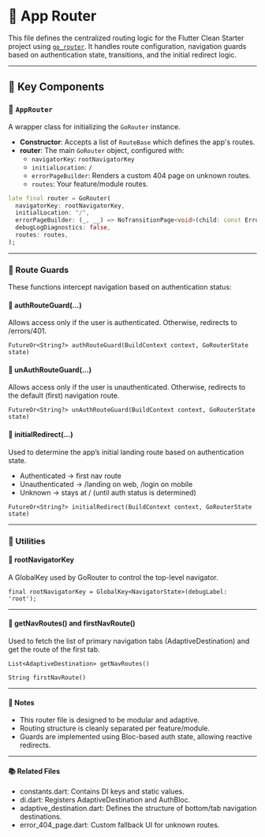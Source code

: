 
# 🧭 App Router

This file defines the centralized routing logic for the Flutter Clean Starter project using [`go_router`](https://pub.dev/packages/go_router). It handles route configuration, navigation guards based on authentication state, transitions, and the initial redirect logic.

---

## 🔑 Key Components

### 🔹 `AppRouter`

A wrapper class for initializing the `GoRouter` instance.

- **Constructor**: Accepts a list of `RouteBase` which defines the app's routes.
- **router**: The main `GoRouter` object, configured with:
  - `navigatorKey`: `rootNavigatorKey`
  - `initialLocation`: `/`
  - `errorPageBuilder`: Renders a custom 404 page on unknown routes.
  - `routes`: Your feature/module routes.

```dart
late final router = GoRouter(
  navigatorKey: rootNavigatorKey,
  initialLocation: "/",
  errorPageBuilder: (_, __) => NoTransitionPage<void>(child: const Error404Page()),
  debugLogDiagnostics: false,
  routes: routes,
);
```

---

### 🚦 Route Guards

These functions intercept navigation based on authentication status:

#### 🔐 authRouteGuard(...)

Allows access only if the user is authenticated. Otherwise, redirects to /errors/401.

``
FutureOr<String?> authRouteGuard(BuildContext context, GoRouterState state)
``

#### 🚫 unAuthRouteGuard(...)

Allows access only if the user is unauthenticated. Otherwise, redirects to the default (first) navigation route.

``
FutureOr<String?> unAuthRouteGuard(BuildContext context, GoRouterState state)
``

#### 🧭 initialRedirect(...)

Used to determine the app’s initial landing route based on authentication state.

* Authenticated → first nav route
* Unauthenticated → /landing on web, /login on mobile
* Unknown → stays at / (until auth status is determined)

``
FutureOr<String?> initialRedirect(BuildContext context, GoRouterState state)
``

---

### 🧩 Utilities

#### 🧷 rootNavigatorKey

A GlobalKey<NavigatorState> used by GoRouter to control the top-level navigator.

`
final rootNavigatorKey = GlobalKey<NavigatorState>(debugLabel: 'root');
`

---

#### 🧭 getNavRoutes() and firstNavRoute()

Used to fetch the list of primary navigation tabs (AdaptiveDestination) and get the route of the first tab.

``
List<AdaptiveDestination> getNavRoutes()
``

``
String firstNavRoute()
``

---

#### 📌 Notes

- This router file is designed to be modular and adaptive.
- Routing structure is cleanly separated per feature/module.
- Guards are implemented using Bloc-based auth state, allowing reactive redirects.

---

#### 📚 Related Files

- constants.dart: Contains DI keys and static values.
- di.dart: Registers AdaptiveDestination and AuthBloc.
- adaptive_destination.dart: Defines the structure of bottom/tab navigation destinations.
- error_404_page.dart: Custom fallback UI for unknown routes.


